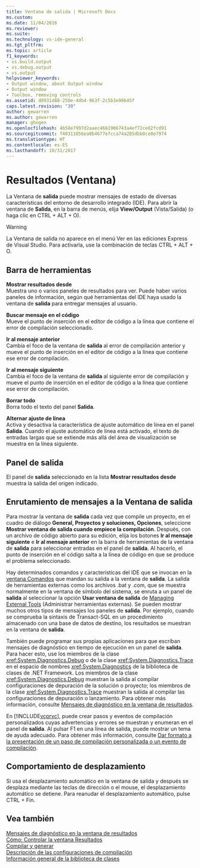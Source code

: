 ```yaml
---
title: Ventana de salida | Microsoft Docs
ms.custom: 
ms.date: 11/04/2016
ms.reviewer: 
ms.suite: 
ms.technology: vs-ide-general
ms.tgt_pltfrm: 
ms.topic: article
f1_keywords:
- vs.build.output
- vs.debug.output
- vs.output
helpviewer_keywords:
- Output window, about Output window
- Output window
- Toolbox, removing controls
ms.assetid: d8931d88-250e-4db4-963f-2c5b3e99b45f
caps.latest.revision: "30"
author: gewarren
ms.author: gewarren
manager: ghogen
ms.openlocfilehash: 4b58e7997d2aaec4661906743a4ef72ce82fcd91
ms.sourcegitcommit: f40311056ea0b4677efcca74a285dbb0ce0e7974
ms.translationtype: HT
ms.contentlocale: es-ES
ms.lasthandoff: 10/31/2017
---
```

# <a name="output-window"></a>Resultados (Ventana)
La Ventana de **salida** puede mostrar mensajes de estado de diversas características del entorno de desarrollo integrado (IDE). Para abrir la ventana de **Salida**, en la barra de menús, elija **View/Output** (Vista/Salida) (o haga clic en CTRL + ALT + O).  
  
> [!WARNING]
>  La Ventana de salida no aparece en el menú Ver en las ediciones Express de Visual Studio. Para activarla, use la combinación de teclas CTRL + ALT + O.  
  
## <a name="toolbar"></a>Barra de herramientas  
 **Mostrar resultados desde**  
 Muestra uno o varios paneles de resultados para ver. Puede haber varios paneles de información, según qué herramientas del IDE haya usado la ventana de **salida** para entregar mensajes al usuario.  
  
 **Buscar mensaje en el código**  
 Mueve el punto de inserción en el editor de código a la línea que contiene el error de compilación seleccionado.  
  
 **Ir al mensaje anterior**  
 Cambia el foco de la ventana de **salida** al error de compilación anterior y mueve el punto de inserción en el editor de código a la línea que contiene ese error de compilación.  
  
 **Ir al mensaje siguiente**  
 Cambia el foco de la ventana de **salida** al siguiente error de compilación y mueve el punto de inserción en el editor de código a la línea que contiene ese error de compilación.  
  
 **Borrar todo**  
 Borra todo el texto del panel **Salida**.  
  
 **Alternar ajuste de línea**  
 Activa y desactiva la característica de ajuste automático de línea en el panel **Salida**. Cuando el ajuste automático de línea está activado, el texto de entradas largas que se extiende más allá del área de visualización se muestra en la línea siguiente.  
  
## <a name="output-pane"></a>Panel de salida  
 El panel de **salida** seleccionado en la lista **Mostrar resultados desde** muestra la salida del origen indicado.  
  
## <a name="routing-messages-to-the-output-window"></a>Enrutamiento de mensajes a la Ventana de salida  
 Para mostrar la ventana de **salida** cada vez que compile un proyecto, en el cuadro de diálogo **General, Proyectos y soluciones, Opciones**, seleccione **Mostrar ventana de salida cuando empiece la compilación**. Después, con un archivo de código abierto para su edición, elija los botones **Ir al mensaje siguiente** e **Ir al mensaje anterior** en la barra de herramientas de la ventana de **salida** para seleccionar entradas en el panel de **salida**. Al hacerlo, el punto de inserción en el código salta a la línea de código en que se produce el problema seleccionado.  
  
 Hay determinados comandos y características del IDE que se invocan en la [ventana Comandos](../../ide/reference/command-window.md) que mandan su salida a la ventana de **salida**. La salida de herramientas externas como los archivos .bat y .com, que se muestra normalmente en la ventana de símbolo del sistema, se enruta a un panel de **salida** al seleccionar la opción **Usar ventana de salida** de [Managing External Tools](../../ide/managing-external-tools.md) (Administrar herramientas externas). Se pueden mostrar muchos otros tipos de mensajes los paneles de **salida**. Por ejemplo, cuando se comprueba la sintaxis de Transact-SQL en un procedimiento almacenado con una base de datos de destino, los resultados se muestran en la ventana de **salida**.  
  
 También puede programar sus propias aplicaciones para que escriban mensajes de diagnóstico en tiempo de ejecución en un panel de **salida**. Para hacer esto, use los miembros de la clase <xref:System.Diagnostics.Debug> o de la clase <xref:System.Diagnostics.Trace> en el espacio de nombres <xref:System.Diagnostics> de la biblioteca de clases de .NET Framework. Los miembros de la clase <xref:System.Diagnostics.Debug> muestran la salida al compilar configuraciones de depuración de la solución o proyecto; los miembros de la clase <xref:System.Diagnostics.Trace> muestran la salida al compilar las configuraciones de depuración o lanzamiento. Para obtener más información, consulte [Mensajes de diagnóstico en la ventana de resultados](../../debugger/diagnostic-messages-in-the-output-window.md).  
  
 En [!INCLUDE[vcprvc](../../code-quality/includes/vcprvc_md.md)], puede crear pasos y eventos de compilación personalizados cuyas advertencias y errores se muestran y enumeran en el panel de **salida**. Al pulsar F1 en una línea de salida, puede mostrar un tema de ayuda adecuado. Para obtener más información, consulte [Dar formato a la presentación de un paso de compilación personalizada o un evento de compilación](/cpp/ide/formatting-the-output-of-a-custom-build-step-or-build-event).  
  
## <a name="scrolling-behavior"></a>Comportamiento de desplazamiento  
 Si usa el desplazamiento automático en la ventana de salida y después se desplaza mediante las teclas de dirección o el mouse, el desplazamiento automático se detiene. Para reanudar el desplazamiento automático, pulse CTRL + Fin.  
  
## <a name="see-also"></a>Vea también  
 [Mensajes de diagnóstico en la ventana de resultados](../../debugger/diagnostic-messages-in-the-output-window.md)   
 [Cómo: Controlar la ventana Resultados](http://msdn.microsoft.com/Library/91aebd15-8854-4a7a-9f7d-57376fb4e858)   
 [Compilar y generar](../../ide/compiling-and-building-in-visual-studio.md)   
 [Descripción de las configuraciones de compilación](../../ide/understanding-build-configurations.md)   
 [Información general de la biblioteca de clases](/dotnet/standard/class-library-overview)